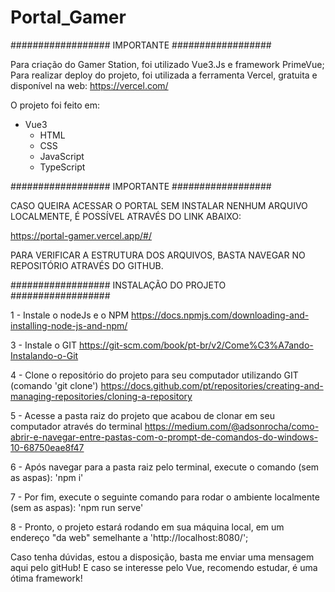 # Portal_Gamer


################## IMPORTANTE ##################

Para criação do Gamer Station, foi utilizado Vue3.Js e framework PrimeVue;
Para realizar deploy do projeto, foi utilizada a ferramenta Vercel, gratuita e disponível na web: https://vercel.com/

O projeto foi feito em:

- Vue3
  - HTML
  - CSS
  - JavaScript
  - TypeScript

################## IMPORTANTE ##################

CASO QUEIRA ACESSAR O PORTAL SEM INSTALAR NENHUM ARQUIVO LOCALMENTE, É POSSÍVEL ATRAVÉS DO LINK ABAIXO:

https://portal-gamer.vercel.app/#/

PARA VERIFICAR A ESTRUTURA DOS ARQUIVOS, BASTA NAVEGAR NO REPOSITÓRIO ATRAVÉS DO GITHUB.

################## INSTALAÇÃO DO PROJETO ##################

1 - Instale o nodeJs e o NPM
  https://docs.npmjs.com/downloading-and-installing-node-js-and-npm/
  
3 - Instale o GIT
  https://git-scm.com/book/pt-br/v2/Come%C3%A7ando-Instalando-o-Git
  
4 - Clone o repositório do projeto para seu computador utilizando GIT (comando 'git clone')
  https://docs.github.com/pt/repositories/creating-and-managing-repositories/cloning-a-repository

5 - Acesse a pasta raiz do projeto que acabou de clonar em seu computador através do terminal
  https://medium.com/@adsonrocha/como-abrir-e-navegar-entre-pastas-com-o-prompt-de-comandos-do-windows-10-68750eae8f47
  
6 - Após navegar para a pasta raiz pelo terminal, execute o comando (sem as aspas):
  'npm i'

7 - Por fim, execute o seguinte comando para rodar o ambiente localmente (sem as aspas):
  'npm run serve'
  
8 - Pronto, o projeto estará rodando em sua máquina local, em um endereço "da web" semelhante a 'http://localhost:8080/';

Caso tenha dúvidas, estou a disposição, basta me enviar uma mensagem aqui pelo gitHub!
E caso se interesse pelo Vue, recomendo estudar, é uma ótima framework!
